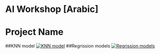 # AI Workshop [Arabic]

# Project Name

##KNN model
[![KNN model](https://colab.research.google.com/assets/colab-badge.svg)](https://colab.research.google.com/drive/1kEvQkb8gv3fckpi7uaPvr14LKoC5Bbty?usp=sharing)
##Regrission models
[![Regrission models](https://colab.research.google.com/assets/colab-badge.svg)](https://colab.research.google.com/drive/1Zi9TApmA3ECnXf0BBQf2-V0FfOxReR4w?usp=sharing)

